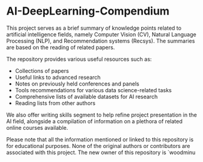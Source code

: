 # AI-DeepLearning-Compendium

This project serves as a brief summary of knowledge points related to artificial intelligence fields, namely Computer Vision (CV), Natural Language Processing (NLP), and Recommendation systems (Recsys). The summaries are based on the reading of related papers.

The repository provides various useful resources such as:
- Collections of papers
- Useful links to advanced research
- Notes on previously held conferences and panels
- Tools recommendations for various data science-related tasks
- Comprehensive lists of available datasets for AI research
- Reading lists from other authors

We also offer writing skills segment to help refine project presentation in the AI field, alongside a compilation of information on a plethora of related online courses available.

Please note that all the information mentioned or linked to this repository is for educational purposes. None of the original authors or contributors are associated with this project. The new owner of this repository is `woodminu